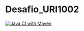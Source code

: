 # Desafio_URI1002

[![Java CI with Maven](https://github.com/Caroline-dev20/Desafio_URI1002/actions/workflows/maven.yml/badge.svg)](https://github.com/Caroline-dev20/Desafio_URI1002/actions/workflows/maven.yml)
